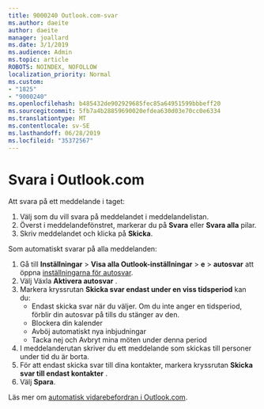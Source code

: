 ```yaml
---
title: 9000240 Outlook.com-svar
ms.author: daeite
author: daeite
manager: joallard
ms.date: 3/1/2019
ms.audience: Admin
ms.topic: article
ROBOTS: NOINDEX, NOFOLLOW
localization_priority: Normal
ms.custom:
- "1825"
- "9000240"
ms.openlocfilehash: b485432de902929685fec85a64951599bbbeff20
ms.sourcegitcommit: 5fb7a4b28859690020efdea630d03e70cc0e6334
ms.translationtype: MT
ms.contentlocale: sv-SE
ms.lasthandoff: 06/28/2019
ms.locfileid: "35372567"
---
```

# <a name="replying-in-outlookcom"></a>Svara i Outlook.com

Att svara på ett meddelande i taget:

1. Välj som du vill svara på meddelandet i meddelandelistan.
2. Överst i meddelandefönstret, markerar du på **Svara** eller **Svara alla** pilar.
3. Skriv meddelandet och klicka på **Skicka**.

Som automatiskt svarar på alla meddelanden:

1. Gå till **Inställningar** > **Visa alla Outlook-inställningar** > **e** > **autosvar** att öppna [inställningarna för autosvar](https://outlook.live.com/mail/options/mail/automaticReplies).
2. Välj Växla **Aktivera autosvar** .
3. Markera kryssrutan **Skicka svar endast under en viss tidsperiod** kan du:
    - Endast skicka svar när du väljer. Om du inte anger en tidsperiod, förblir din autosvar på tills du stänger av den.
    - Blockera din kalender
    - Avböj automatiskt nya inbjudningar
    - Tacka nej och Avbryt mina möten under denna period
4. I meddelanderutan skriver du ett meddelande som skickas till personer under tid du är borta.
5. För att endast skicka svar till dina kontakter, markera kryssrutan **Skicka svar till endast kontakter** .
6. Välj **Spara**.

Läs mer om [automatisk vidarebefordran i Outlook.com](https://support.office.com/article/14614626-9855-48dc-a986-dec81d07b1a0).